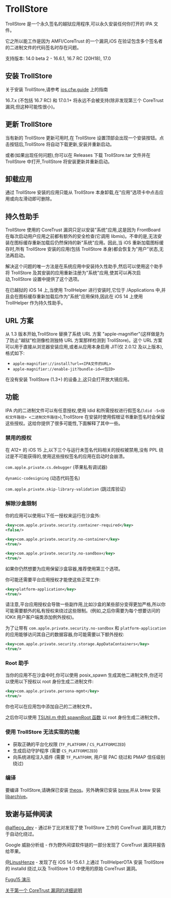 # TrollStore

TrollStore 是一个永久签名的越狱应用程序,可以永久安装任何你打开的 IPA 文件。

它之所以能工作是因为 AMFI/CoreTrust 的一个漏洞,iOS 在验证包含多个签名者的二进制文件的代码签名时存在问题。

支持版本: 14.0 beta 2 - 16.6.1, 16.7 RC (20H18), 17.0

## 安装 TrollStore

关于安装 TrollStore,请参考 [ios.cfw.guide](https://ios.cfw.guide/installing-trollstore) 上的指南

16.7.x (不包括 16.7 RC) 和 17.0.1+ 将永远不会被支持(除非发现第三个 CoreTrust 漏洞,但这种可能性很小)。

## 更新 TrollStore

当有新的 TrollStore 更新可用时,在 TrollStore 设置顶部会出现一个安装按钮。点击按钮后,TrollStore 将自动下载更新,安装并重新启动。

或者(如果出现任何问题),你可以在 Releases 下载 TrollStore.tar 文件并在 TrollStore 中打开,TrollStore 将安装更新并重新启动。

## 卸载应用

通过 TrollStore 安装的应用只能从 TrollStore 本身卸载,在"应用"选项卡中点击应用或向左滑动即可删除。

## 持久性助手

TrollStore 使用的 CoreTrust 漏洞只足以安装"系统"应用,这是因为 FrontBoard 在每次启动用户应用之前都有额外的安全检查(它调用 libmis)。不幸的是,无法安装在图标缓存重新加载后仍然保持的新"系统"应用。因此,当 iOS 重新加载图标缓存时,所有 TrollStore 安装的应用(包括 TrollStore 本身)都会恢复为"用户"状态,无法再启动。

解决这个问题的唯一方法是在系统应用中安装持久性助手,然后可以使用这个助手将 TrollStore 及其安装的应用重新注册为"系统"应用,使其可以再次启动,TrollStore 设置中提供了这个选项。

在已越狱的 iOS 14 上,当使用 TrollHelper 进行安装时,它位于 /Applications 中,并且会在图标缓存重新加载后作为"系统"应用保持,因此在 iOS 14 上使用 TrollHelper 作为持久性助手。

## URL 方案

从 1.3 版本开始,TrollStore 替换了系统 URL 方案 "apple-magnifier"(这样做是为了防止"越狱"检测像检测独特 URL 方案那样检测到 TrollStore)。这个 URL 方案可以用于直接从浏览器安装应用,或者从应用本身启用 JIT(仅 2.0.12 及以上版本),格式如下:

- `apple-magnifier://install?url=<IPA文件的URL>`
- `apple-magnifier://enable-jit?bundle-id=<包ID>`

在没有安装 TrollStore (1.3+) 的设备上,这只会打开放大镜应用。

## 功能

IPA 内的二进制文件可以有任意授权,使用 ldid 和所需授权进行假签名(`ldid -S<授权文件路径> <二进制文件路径>`),TrollStore 在安装时使用假根证书重新签名时会保留这些授权。这给你提供了很多可能性,下面解释了其中一些。

### 禁用的授权

在 A12+ 的 iOS 15 上,以下三个与运行未签名代码相关的授权被禁用,没有 PPL 绕过是不可能获得的,使用这些授权签名的应用在启动时会崩溃。

`com.apple.private.cs.debugger` (苹果私有调试器)

`dynamic-codesigning` (动态代码签名)

`com.apple.private.skip-library-validation` (跳过库验证)

### 解除沙盒限制

你的应用可以使用以下任一授权来运行在沙盒外:

```xml
<key>com.apple.private.security.container-required</key>
<false/>
```

```xml
<key>com.apple.private.security.no-container</key>
<true/>
```

```xml
<key>com.apple.private.security.no-sandbox</key>
<true/>
```

如果你仍然想要为应用保留沙盒容器,推荐使用第三个选项。

你可能还需要平台应用授权才能使这些正常工作:

```xml
<key>platform-application</key>
<true/>
```

请注意,平台应用授权会导致一些副作用,比如沙盒的某些部分变得更加严格,所以你可能需要额外的私有授权来绕过这些限制。(例如,之后你需要为每个想要访问的 IOKit 用户客户端类添加例外授权)。

为了让带有 `com.apple.private.security.no-sandbox` 和 `platform-application` 的应用能够访问其自己的数据容器,你可能需要以下额外授权:

```xml
<key>com.apple.private.security.storage.AppDataContainers</key>
<true/>
```

### Root 助手

当你的应用不在沙盒中时,你可以使用 posix_spawn 生成其他二进制文件,你还可以使用以下授权以 root 身份生成二进制文件:

```xml
<key>com.apple.private.persona-mgmt</key>
<true/>
```

你也可以在应用包中添加自己的二进制文件。

之后你可以使用 [TSUtil.m 中的 spawnRoot 函数](./Shared/TSUtil.m#L79) 以 root 身份生成二进制文件。

### 使用 TrollStore 无法实现的功能

- 获取正确的平台化权限 (`TF_PLATFORM` / `CS_PLATFORMIZED`)
- 生成启动守护程序 (需要 `CS_PLATFORMIZED`)
- 向系统进程注入插件 (需要 `TF_PLATFORM`, 用户层 PAC 绕过和 PMAP 信任级别绕过)

### 编译

要编译 TrollStore,请确保已安装 [theos](https://theos.dev/docs/installation)。另外确保已安装 [brew](https://brew.sh/),并从 brew 安装 [libarchive](https://formulae.brew.sh/formula/libarchive)。

## 致谢与延伸阅读

[@alfiecg_dev](https://twitter.com/alfiecg_dev/) - 通过补丁比对发现了使 TrollStore 工作的 CoreTrust 漏洞,并致力于自动化绕过。

Google 威胁分析组 - 作为野外间谍软件链的一部分发现了 CoreTrust 漏洞并报告给苹果。

[@LinusHenze](https://twitter.com/LinusHenze) - 发现了在 iOS 14-15.6.1 上通过 TrollHelperOTA 安装 TrollStore 的 installd 绕过,以及 TrollStore 1.0 中使用的原始 CoreTrust 漏洞。

[Fugu15 演示](https://youtu.be/rPTifU1lG7Q)

[关于第一个 CoreTrust 漏洞的详细说明](https://worthdoingbadly.com/coretrust/)